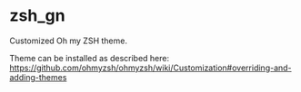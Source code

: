 # zsh_gn
Customized Oh my ZSH theme.

Theme can be installed as described here: https://github.com/ohmyzsh/ohmyzsh/wiki/Customization#overriding-and-adding-themes
